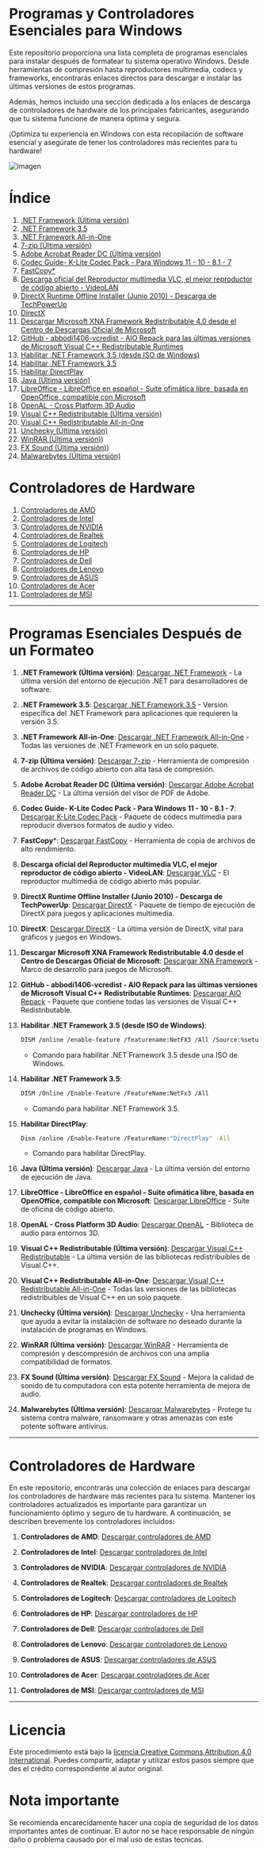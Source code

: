# Programas y Controladores Esenciales para Windows

Este repositorio proporciona una lista completa de programas esenciales para instalar después de formatear tu sistema operativo Windows. Desde herramientas de compresión hasta reproductores multimedia, codecs y frameworks, encontrarás enlaces directos para descargar e instalar las últimas versiones de estos programas.

Además, hemos incluido una sección dedicada a los enlaces de descarga de controladores de hardware de los principales fabricantes, asegurando que tu sistema funcione de manera óptima y segura.

¡Optimiza tu experiencia en Windows con esta recopilación de software esencial y asegúrate de tener los controladores más recientes para tu hardware!

![imagen](foto.jpg)

# Índice

1. [.NET Framework (Última versión)](https://dotnet.microsoft.com/download/dotnet)
2. [.NET Framework 3.5](https://www.microsoft.com/en-us/download/details.aspx?id=21)
3. [.NET Framework All-in-One](https://www.itechtics.com/net-framework-versions-offline-installers/)
4. [7-zip (Última versión)](https://www.7-zip.org/)
5. [Adobe Acrobat Reader DC (Última versión)](https://get.adobe.com/es/reader/enterprise/)
6. [Codec Guide- K-Lite Codec Pack - Para Windows 11 - 10 - 8.1 - 7](https://codecguide.com/)
7. [FastCopy*](https://fastcopy.jp/)
8. [Descarga oficial del Reproductor multimedia VLC, el mejor reproductor de código abierto - VideoLAN](https://www.videolan.org/vlc/)
9. [DirectX Runtime Offline Installer (Junio 2010) - Descarga de TechPowerUp](https://www.techpowerup.com/download/directx-end-user-runtime-web-installer/)
10. [DirectX](https://www.microsoft.com/en-us/download/details.aspx?id=8109)
11. [Descargar Microsoft XNA Framework Redistributable 4.0 desde el Centro de Descargas Oficial de Microsoft](https://www.microsoft.com/en-us/download/details.aspx?id=20914)
12. [GitHub - abbodi1406-vcredist - AIO Repack para las últimas versiones de Microsoft Visual C++ Redistributable Runtimes](https://github.com/abbodi1406/vcredist/releases)
13. [Habilitar .NET Framework 3.5 (desde ISO de Windows)](https://example.com)
14. [Habilitar .NET Framework 3.5](https://example.com)
15. [Habilitar DirectPlay](https://example.com)
16. [Java (Última versión)](https://www.java.com/es/download/)
17. [LibreOffice - LibreOffice en español - Suite ofimática libre, basada en OpenOffice, compatible con Microsoft](https://es.libreoffice.org/)
18. [OpenAL - Cross Platform 3D Audio](https://openal.org/)
19. [Visual C++ Redistributable (Última versión)](https://learn.microsoft.com/en-us/cpp/windows/latest-supported-vc-redist?view=msvc-170)
20. [Visual C++ Redistributable All-in-One](https://www.techpowerup.com/download/visual-c-redistributable-runtime-package-all-in-one/)
21. [Unchecky (Última versión)](https://unchecky.com/)
22. [WinRAR (Última versión)](https://www.rarlab.com/download.htm))
23. [FX Sound (Última versión)](https://www.fxsound.com/download))
24. [Malwarebytes (Última versión)](https://www.malwarebytes.com/)

# Controladores de Hardware

1. [Controladores de AMD](https://www.amd.com/es/support)
2. [Controladores de Intel](https://downloadcenter.intel.com/es/download/last)
3. [Controladores de NVIDIA](https://www.nvidia.com/Download/index.aspx)
4. [Controladores de Realtek](https://www.realtek.com/en/component/zoo/category/network-interface-controllers-10-100-1000m-gigabit-ethernet-pci-express-software)
5. [Controladores de Logitech](https://support.logi.com/hc/en-us/categories/360001595913-Downloads)
6. [Controladores de HP](https://support.hp.com/us-en/drivers)
7. [Controladores de Dell](https://www.dell.com/support/home/en-us?app=drivers)
8. [Controladores de Lenovo](https://pcsupport.lenovo.com/us/en/products/laptops-and-netbooks/)
9. [Controladores de ASUS](https://www.asus.com/support/Download-Center/)
10. [Controladores de Acer](https://www.acer.com/ac/en/US/content/drivers)
11. [Controladores de MSI](https://www.msi.com/support/download)

---

# Programas Esenciales Después de un Formateo

1. **.NET Framework (Última versión)**: [Descargar .NET Framework](https://dotnet.microsoft.com/download/dotnet) - La última versión del entorno de ejecución .NET para desarrolladores de software.

2. **.NET Framework 3.5**: [Descargar .NET Framework 3.5](https://www.microsoft.com/en-us/download/details.aspx?id=21) - Versión específica del .NET Framework para aplicaciones que requieren la versión 3.5.

3. **.NET Framework All-in-One**: [Descargar .NET Framework All-in-One](https://www.itechtics.com/net-framework-versions-offline-installers/) - Todas las versiones de .NET Framework en un solo paquete.

4. **7-zip (Última versión)**: [Descargar 7-zip](https://www.7-zip.org/) - Herramienta de compresión de archivos de código abierto con alta tasa de compresión.

5. **Adobe Acrobat Reader DC (Última versión)**: [Descargar Adobe Acrobat Reader DC](https://get.adobe.com/uk/reader/enterprise/) - La última versión del visor de PDF de Adobe.

6. **Codec Guide- K-Lite Codec Pack - Para Windows 11 - 10 - 8.1 - 7**: [Descargar K-Lite Codec Pack](https://codecguide.com/) - Paquete de códecs multimedia para reproducir diversos formatos de audio y video.

7. **FastCopy***: [Descargar FastCopy](https://fastcopy.jp/) - Herramienta de copia de archivos de alto rendimiento.

8. **Descarga oficial del Reproductor multimedia VLC, el mejor reproductor de código abierto - VideoLAN**: [Descargar VLC](https://www.videolan.org/vlc/) - El reproductor multimedia de código abierto más popular.

9. **DirectX Runtime Offline Installer (Junio 2010) - Descarga de TechPowerUp**: [Descargar DirectX](https://www.techpowerup.com/download/directx-end-user-runtime-web-installer/) - Paquete de tiempo de ejecución de DirectX para juegos y aplicaciones multimedia.

10. **DirectX**: [Descargar DirectX](https://www.microsoft.com/en-us/download/details.aspx?id=8109) - La última versión de DirectX, vital para gráficos y juegos en Windows.

11. **Descargar Microsoft XNA Framework Redistributable 4.0 desde el Centro de Descargas Oficial de Microsoft**: [Descargar XNA Framework](https://www.microsoft.com/en-us/download/details.aspx?id=20914) - Marco de desarrollo para juegos de Microsoft.

12. **GitHub - abbodi1406-vcredist - AIO Repack para las últimas versiones de Microsoft Visual C++ Redistributable Runtimes**: [Descargar AIO Repack](https://github.com/abbodi1406/vcredist/releases) - Paquete que contiene todas las versiones de Visual C++ Redistributable.

13. **Habilitar .NET Framework 3.5 (desde ISO de Windows)**:  
    ```bash
    DISM /online /enable-feature /featurename:NetFX3 /All /Source:%setupdrv%:\sources\sxs /LimitAccess 
    ```
    - Comando para habilitar .NET Framework 3.5 desde una ISO de Windows.

14. **Habilitar .NET Framework 3.5**:  
    ```bash
    DISM /Online /Enable-Feature /FeatureName:NetFx3 /All  
    ```
    - Comando para habilitar .NET Framework 3.5.

15. **Habilitar DirectPlay**:  
    ```bash
    Dism /online /Enable-Feature /FeatureName:"DirectPlay" -All
    ```
    - Comando para habilitar DirectPlay.

16. **Java (Última versión)**: [Descargar Java](https://www.java.com/es/download/) - La última versión del entorno de ejecución de Java.

17. **LibreOffice - LibreOffice en español - Suite ofimática libre, basada en OpenOffice, compatible con Microsoft**: [Descargar LibreOffice](https://es.libreoffice.org/) - Suite de oficina de código abierto.

18. **OpenAL - Cross Platform 3D Audio**: [Descargar OpenAL](https://openal.org/) - Biblioteca de audio para entornos 3D.

19. **Visual C++ Redistributable (Última versión)**: [Descargar Visual C++ Redistributable](https://learn.microsoft.com/en-us/cpp/windows/latest-supported-vc-redist?view=msvc-170) - La última versión de las bibliotecas redistribuibles de Visual C++.

20. **Visual C++ Redistributable All-in-One**: [Descargar Visual C++ Redistributable All-in-One](https://www.techpowerup.com/download/visual-c-redistributable-runtime-package-all-in-one/) - Todas las versiones de las bibliotecas redistribuibles de Visual C++ en un solo paquete.

21. **Unchecky (Última versión)**: [Descargar Unchecky](https://unchecky.com/) - Una herramienta que ayuda a evitar la instalación de software no deseado durante la instalación de programas en Windows.

22. **WinRAR (Última versión)**: [Descargar WinRAR](https://www.rarlab.com/download.htm) - Herramienta de compresión y descompresión de archivos con una amplia compatibilidad de formatos.

23. **FX Sound (Última versión)**: [Descargar FX Sound](https://www.fxsound.com/download) - Mejora la calidad de sonido de tu computadora con esta potente herramienta de mejora de audio.

24. **Malwarebytes (Última versión)**: [Descargar Malwarebytes](https://www.malwarebytes.com/) - Protege tu sistema contra malware, ransomware y otras amenazas con este potente software antivirus.

---

# Controladores de Hardware

En este repositorio, encontrarás una colección de enlaces para descargar los controladores de hardware más recientes para tu sistema. Mantener los controladores actualizados es importante para garantizar un funcionamiento óptimo y seguro de tu hardware. A continuación, se describen brevemente los controladores incluidos:

1. **Controladores de AMD**: [Descargar controladores de AMD](https://www.amd.com/es/support)

2. **Controladores de Intel**: [Descargar controladores de Intel](https://downloadcenter.intel.com/es/download/last)

3. **Controladores de NVIDIA**: [Descargar controladores de NVIDIA](https://www.nvidia.com/Download/index.aspx)

4. **Controladores de Realtek**: [Descargar controladores de Realtek](https://www.realtek.com/en/component/zoo/category/network-interface-controllers-10-100-1000m-gigabit-ethernet-pci-express-software)

5. **Controladores de Logitech**: [Descargar controladores de Logitech](https://support.logi.com/hc/en-us/categories/360001595913-Downloads)

6. **Controladores de HP**: [Descargar controladores de HP](https://support.hp.com/us-en/drivers)

7. **Controladores de Dell**: [Descargar controladores de Dell](https://www.dell.com/support/home/en-us?app=drivers)

8. **Controladores de Lenovo**: [Descargar controladores de Lenovo](https://pcsupport.lenovo.com/us/en/products/laptops-and-netbooks/)

9. **Controladores de ASUS**: [Descargar controladores de ASUS](https://www.asus.com/support/Download-Center/)

10. **Controladores de Acer**: [Descargar controladores de Acer](https://www.acer.com/ac/en/US/content/drivers)

11. **Controladores de MSI**: [Descargar controladores de MSI](https://www.msi.com/support/download)

---

# Licencia
Este procedimiento está bajo la [licencia Creative Commons Attribution 4.0 International](https://creativecommons.org/licenses/by/4.0/). Puedes compartir, adaptar y utilizar estos pasos siempre que des el crédito correspondiente al autor original.

# Nota importante
Se recomienda encarecidamente hacer una copia de seguridad de los datos importantes antes de continuar. El autor no se hace responsable de ningún daño o problema causado por el mal uso de estas tecnicas.
